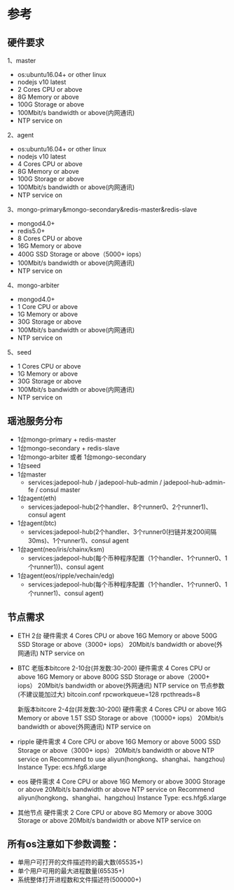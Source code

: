 # 参考

## 硬件要求

1、master
- os:ubuntu16.04+ or other linux 
- nodejs v10 latest
- 2 Cores CPU or above
- 8G Memory or above
- 100G Storage or above
- 100Mbit/s bandwidth or above(内网通讯)
- NTP service on

2、agent
- os:ubuntu16.04+ or other linux
- nodejs v10 latest
- 4 Cores CPU or above
- 8G Memory or above
- 100G Storage or above
- 100Mbit/s bandwidth or above(内网通讯)
- NTP service on

3、mongo-primary&mongo-secondary&redis-master&redis-slave
- mongod4.0+
- redis5.0+
- 8 Cores CPU or above
- 16G Memory or above
- 400G SSD Storage or above（5000+ iops）
- 100Mbit/s bandwidth or above(内网通讯)
- NTP service on


4、mongo-arbiter
- mongod4.0+
- 1 Core CPU or above
- 1G Memory or above
- 30G Storage or above
- 100Mbit/s bandwidth or above(内网通讯)
- NTP service on

5、seed
- 1 Cores CPU or above
- 1G Memory or above
- 30G Storage or above
- 100Mbit/s bandwidth or above(内网通讯)
- NTP service on

## 瑶池服务分布

- 1台mongo-primary +  redis-master
- 1台mongo-secondary +  redis-slave
- 1台mongo-arbiter 或者 1台mongo-secondary
- 1台seed
- 1台master
  - services:jadepool-hub /  jadepool-hub-admin / jadepool-hub-admin-fe / consul master
- 1台agent(eth)
  - services:jadepool-hub(2个handler、8个runner0、2个runner1)、consul agent
- 1台agent(btc)
  - services:jadepool-hub(2个handler、3个runner0(扫链并发200间隔30ms)、1个runner1)、consul agent
- 1台agent(neo/iris/chainx/ksm)
  - services:jadepool-hub(每个币种程序配置（1个handler、1个runner0、1个runner1))、consul agent
- 1台agent(eos/ripple/vechain/edg)
  - services:jadepool-hub(每个币种程序配置（1个handler、1个runner0、1个runner1)、consul agent)

## 节点需求

- ETH 2台
  硬件需求
  4 Cores CPU or above
  16G Memory or above
  500G SSD Storage or above（3000+ iops）
  20Mbit/s bandwidth or above(外网通讯)
  NTP service on

- BTC 
  老版本bitcore 
  2-10台(并发数:30-200)
  硬件需求
  4 Cores CPU or above
  16G Memory or above
  800G SSD Storage or above（2000+ iops）
  20Mbit/s bandwidth or above(外网通讯)
  NTP service on
  节点参数(不建议能加过大)
  bitcoin.conf
  rpcworkqueue=128
  rpcthreads=8

  新版本bitcore 
  2-4台(并发数:30-200)
  硬件需求
  4 Cores CPU or above
  16G Memory or above
  1.5T SSD Storage or above（10000+ iops）
  20Mbit/s bandwidth or above(外网通讯)
  NTP service on

- ripple
  硬件需求
  4 Core CPU or above
  16G Memory or above
  500G SSD Storage or above（3000+ iops）
  20Mbit/s bandwidth or above
  NTP service on
  Recommend to use aliyun(hongkong、shanghai、hangzhou) Instance Type: ecs.hfg6.xlarge 
  
- eos
  硬件需求
  4 Core CPU or above
  16G Memory or above
  300G Storage or above
  20Mbit/s bandwidth or above
  NTP service on
  Recommend aliyun(hongkong、shanghai、hangzhou) Instance Type: ecs.hfg6.xlarge

- 其他节点
  硬件需求
  2 Core CPU or above
  8G Memory or above
  300G Storage or above
  20Mbit/s bandwidth or above
  NTP service on
  

## 所有os注意如下参数调整：

- 单用户可打开的文件描述符的最大数(65535+)
- 单个用户可用的最大进程数量(65535+)
- 系统整体打开进程数和文件描述符(500000+)
